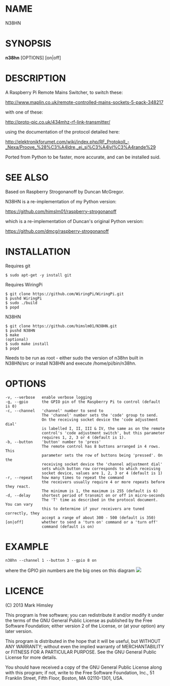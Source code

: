 # NAME
N38HN

# SYNOPSIS
**n38hn** [OPTIONS] [on|off]

# DESCRIPTION
A Raspberry Pi Remote Mains Switcher, to switch these:

http://www.maplin.co.uk/remote-controlled-mains-sockets-5-pack-348217

with one of these:

http://proto-pic.co.uk/434mhz-rf-link-transmitter/

using the documentation of the protocol detailed here:

http://elektronikforumet.com/wiki/index.php/RF_Protokoll_-_Nexa/Proove_%28%C3%A4ldre,_ej_sj%C3%A4lvl%C3%A4rande%29

Ported from Python to be faster, more accurate, and can be installed suid.

# SEE ALSO

Based on Raspberry Strogonanoff by Duncan McGregor.

N38HN is a re-implementation of my Python version:

https://github.com/himslm01/raspberry-strogonanoff

which is a re-implementation of Duncan's original Python version:

https://github.com/dmcg/raspberry-strogonanoff

# INSTALLATION

Requires git

    $ sudo apt-get -y install git

Requires WiringPi

    $ git clone https://github.com/WiringPi/WiringPi.git
    $ pushd WiringPi
    $ sudo ./build
    $ popd

N38HN

    $ git clone https://github.com/himslm01/N38HN.git
    $ pushd N38HN
    $ make
    (optional)
    $ sudo make install
    $ popd
 
Needs to be run as root - either sudo the version of n38hn built in N38HN/src
or install N38HN and execute /home/pi/bin/n38hn.

# OPTIONS

    -v, --verbose   enable verbose logging
    -g, --gpio      the GPIO pin of the Raspberry Pi to control (default is 0)
    -c, --channel   'channel' number to send to
                    The 'channel' number sets the 'code' group to send.
                    On the receiving socket device the 'code adjustment dial'
                    is labelled I, II, III & IV, the same as on the remote
                    control's 'code adjustment switch', but this parameter
                    requires 1, 2, 3 or 4 (default is 1).
    -b, --button    'button' number to 'press'
                    The remote control has 8 buttons arranged in 4 rows. This
                    parameter sets the row of buttons being 'pressed'. On the
                    receiving socket device the 'channel adjustment dial'
                    sets which button row corresponds to which receiving
                    socket device, values are 1, 2, 3 or 4 (default is 1)
    -r, --repeat    how many times to repeat the command
                    the receivers usually require 4 or more repeats before they react.
                    The minimum is 1, the maximum is 255 (default is 6)
    -d, --delay     shortest period of transmit on or off in micro-seconds
                    The 'T' time as described in the protocol document. You can vary
                    this to determine if your receivers are tuned correctly, they
                    accept a range of about 300 - 500 (default is 350)
    [on|off]        whether to send a 'turn on' command or a 'turn off'
                    command (default is on)

# EXAMPLE

    n38hn --channel 1 --button 3 --gpio 8 on 

where the GPIO pin numbers are the big ones on this diagram ![](http://pi4j.com/images/p1header-large.png)

# LICENCE

(C) 2013 Mark Himsley

This program is free software; you can redistribute it and/or
modify it under the terms of the GNU General Public License
as published by the Free Software Foundation; either version 2
of the License, or (at your option) any later version.

This program is distributed in the hope that it will be useful,
but WITHOUT ANY WARRANTY; without even the implied warranty of
MERCHANTABILITY or FITNESS FOR A PARTICULAR PURPOSE.  See the
GNU General Public License for more details.

You should have received a copy of the GNU General Public License
along with this program; if not, write to the Free Software
Foundation, Inc., 51 Franklin Street, Fifth Floor, Boston, MA  02110-1301, USA.
